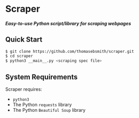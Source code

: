 # Scraper
##### Easy-to-use Python script/library for scraping webpages

## Quick Start
```sh
$ git clone https://github.com/thomasebsmith/scraper.git
$ cd scraper
$ python3 __main__.py <scraping spec file>
```

## System Requirements
Scraper requires:
- `python3`
- The Python `requests` library
- The Python `Beautiful Soup` library
